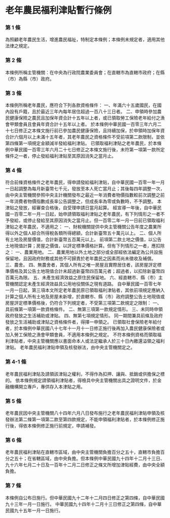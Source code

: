 # 老年農民福利津貼暫行條例

### 第 1 條

為照顧老年農民生活，增進農民福祉，特制定本條例；本條例未規定者，適用其他法律之規定。

### 第 2 條

本條例所稱主管機關：在中央為行政院農業委員會；在直轄市為直轄市政府；在縣（市）為縣（市）政府。

### 第 3 條

本條例所稱老年農民，應符合下列各款資格條件：
一、年滿六十五歲國民，在國內設有戶籍，且於最近三年內每年居住超過一百八十三日者。
二、申領時參加農民健康保險之農民且加保年資合計十五年以上者，或已領取勞工保險老年給付之漁會甲類會員且會員年資合計十五年以上者。
於本條例中華民國一百零三年六月二十七日修正之本條文施行前已參加農民健康保險，且持續加保，於申領時加保年資合計六個月以上未滿十五年者，其老年農民之資格條件不受前項第二款限制，並依第四條第一項規定金額減半發給福利津貼。
已領取福利津貼之老年農民，於本條例中華民國一百零三年六月二十七日修正之本條文施行後，未符第一項第一款所定條件之一者，停止發給福利津貼至其原因消失之當月止。

### 第 4 條

符合前條資格條件之老年農民，得申請發給福利津貼，自中華民國一百零一年一月一日起調整為每月新臺幣七千元，發放至本人死亡當月止；其後每四年調整一次，由中央主管機關參照中央主計機關發布之最近一年消費者物價指數較前次調整之前一年消費者物價指數成長率公告調整之，但成長率為零或負數時，不予調整。
本津貼之發放，經審查合格後，自受理申請日當月起算。
經宣導一年後，自中華民國一百零二年一月一日起，始申請領取福利津貼之老年農民，有下列情形之一者不予發給，或停止發給至其原因消失之當月止。但一百零二年一月一日前已領取福利津貼之老年農民，不適用之：
一、財稅機關提供中央主管機關公告年度之農業所得以外之個人綜合所得稅各類所得總額，合計新臺幣五十萬元以上。
二、個人所有土地及房屋價值，合計新臺幣五百萬元以上。
前項第二款土地之價值，以公告土地現值計算；房屋之價值，以評定標準價格計算。但有下列情形之一者，應扣除之：
一、農業用地。
二、農業用地以外土地之部分或全部經依法編定為公共設施保留地，且因政府財務或其他不可歸責於老年農民之因素而尚未徵收及補償。
三、農舍。
四、無農舍者，其個人所有之唯一房屋且實際居住者，該房屋評定標準價格及其公告土地現值合計未超過新臺幣四百萬元者；超過者，以扣除新臺幣四百萬元為限。
五、未產生經濟效益之原住民保留地。
六、經直轄市、縣（市）主管機關認定未產生經濟效益具公用地役關係之現有道路。
自中華民國一百零七年一月一日起，第三項本文所定老年農民原已領取福利津貼者，其依前項規定應納入計算之個人所有土地及房屋未新增，於直轄市、縣（市）政府調整公告土地現值或房屋評定標準價格後，仍符合下列規定者，不受第三項第二款規定之限制：
一、具前條第一項第一款資格條件。
二、無第三項第一款規定情形。
三、未同時申領政府發放之生活補助或津貼。
四、無第七項規定情形。
同一期間兼具前條及政府發放之生活補助或津貼之資格條件者，得擇一申領之。
已領取社會保險老年給付者，於本條例中華民國八十七年十一月十一日修正施行後再加入農民健康保險者或加入勞工保險之漁會甲類會員，不適用本條例之規定。
不符本條例資格而領取福利津貼者，中央主管機關應以書面命本人或法定繼承人於三十日內繳還溢領之福利津貼。
老年農民福利津貼申領及核發辦法，由中央主管機關定之。

### 第 4-1 條

老年農民福利津貼及請領該津貼之權利，不得作為扣押、讓與、抵銷或供擔保之標的。
依本條例規定請領福利津貼者，得檢具中央主管機關出具之證明文件，於金融機構開立專戶，專供存入本津貼之用。

### 第 5 條

老年農民因中央主管機關八十四年六月八日發布施行之老年農民福利津貼申領及核發辦法第二條第一項第二款至第四款規定，不能申領福利津貼者，於本條例修正施行後，得依本條例修正施行前規定，申請補發。

### 第 6 條

老年農民福利津貼在直轄市區域，由中央主管機關負擔百分之五十，直轄市負擔百分之五十；在省轄區域，由中央負擔。但本條例中華民國九十四年十二月十三日、九十六年七月二十日及一百年十二月二日修正之條文所增加津貼經費，由中央全額負擔。

### 第 7 條

本條例自公布日施行。但中華民國九十二年十二月四日修正之第四條，自中華民國九十三年一月一日施行。
中華民國九十四年十二月十三日修正之第四條，自中華民國九十五年一月一日施行。
